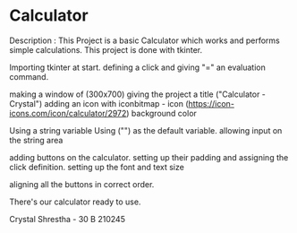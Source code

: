 # Calculator

Description : This Project is a basic Calculator which works and performs simple calculations.
This project is done with tkinter. 

Importing tkinter at start.
defining a click and giving "=" an evaluation command. 

making a window of (300x700)
giving the project a title ("Calculator - Crystal")
adding an icon with iconbitmap - icon (https://icon-icons.com/icon/calculator/2972)
background color

Using a string variable
Using ("") as the default variable.
allowing input on the string area

adding buttons on the calculator. setting up their padding and assigning the click definition.
setting up the font and text size

aligning all the buttons in correct order.

There's our calculator ready to use.

Crystal Shrestha - 30 B 
210245
